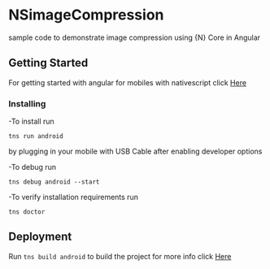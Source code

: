 

# NSimageCompression
sample code to demonstrate image compression using {N} Core in Angular
## Getting Started

For getting started with angular for mobiles with nativescript click [Here](https://docs.nativescript.org/angular/start/introduction)

### Installing

-To install run
```
tns run android
```
by plugging in your mobile with USB Cable after enabling developer options


-To debug run
```
tns debug android --start
```
-To verify installation requirements run
```
tns doctor
```

## Deployment

Run `tns build android` to build the project for more info click [Here](https://docs.nativescript.org/tooling/docs-cli/project/testing/build-android)


